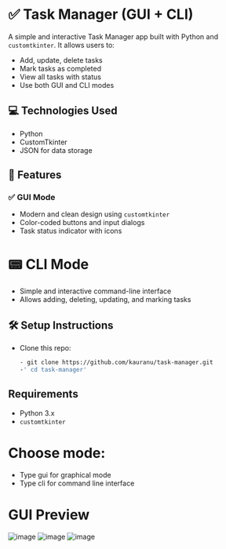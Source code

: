 # ✅ Task Manager (GUI + CLI)

A simple and interactive Task Manager app built with Python and `customtkinter`. It allows users to:

- Add, update, delete tasks
- Mark tasks as completed
- View all tasks with status
- Use both GUI and CLI modes

## 💻 Technologies Used

- Python
- CustomTkinter
- JSON for data storage

## 🚀 Features

### ✅ GUI Mode
- Modern and clean design using `customtkinter`
- Color-coded buttons and input dialogs
- Task status indicator with icons

# 📟 CLI Mode
- Simple and interactive command-line interface
- Allows adding, deleting, updating, and marking tasks

## 🛠️ Setup Instructions
   - Clone this repo:
     ```bash
     - git clone https://github.com/kauranu/task-manager.git
     -' cd task-manager'

## Requirements
- Python 3.x
- `customtkinter`

# Choose mode:
   - Type gui for graphical mode
   - Type cli for command line interface 

# GUI Preview
![image](https://github.com/user-attachments/assets/406d3173-57bf-4f76-b0de-4d7392f8ffc1)
![image](https://github.com/user-attachments/assets/c1dc6129-3ef6-4f19-9b38-3ed2c0e6b958)
![image](https://github.com/user-attachments/assets/dccaafc7-7e2d-41ad-b0f9-ed550a3e7d6d)



